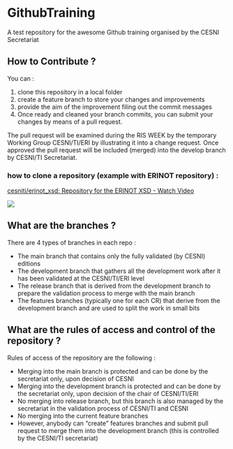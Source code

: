 # GithubTraining
A test repository for the awesome Github training organised by the CESNI Secretariat


## How to Contribute ? 

You can : 
1. clone this repository in a local folder
2. create a feature branch to store your changes and improvements
3. provide the aim of the improvement filing out the commit messages
4. Once ready and cleaned your branch commits, you can submit your changes by means of a pull request. 

The pull request will be examined during the RIS WEEK by the temporary Working Group CESNI/TI/ERI by illustrating it into a change request.
Once approved the pull request will be included (merged) into the develop branch by CESNI/TI Secretariat.

### how to clone a repository (example with ERINOT repository) :
<a href="https://www.loom.com/share/53be63c61701435591cc07608014d776">
    <p>cesniti/erinot_xsd: Repository for the ERINOT XSD - Watch Video</p>
    <img style="max-width:300px;" src="https://cdn.loom.com/sessions/thumbnails/53be63c61701435591cc07608014d776-with-play.gif">
  </a>

## What are the branches ? 

There are 4 types of branches in each repo :
- The main branch that contains only the fully validated (by CESNI) editions
- The development branch that gathers all the development work after it has been validated at the CESNI/TI/ERI level
- The release branch that is derived from the development branch to prepare the validation process to merge with the main branch
- The features branches (typically one for each CR) that derive from the development branch and are used to split the work in small bits

## What are the rules of access and control of the repository ? 

Rules of access of the repository are the following : 
- Merging into the main branch is protected and can be done by the secretariat only, upon decision of CESNI
- Merging into the development branch is protected and can be done by the secretariat only, upon decision of the chair of CESNI/TI/ERI
- No merging into release branch, but this branch is also managed by the secretariat in the validation process of CESNI/TI and CESNI
- No merging into the current feature branches
- However, anybody can “create” features branches and submit pull request to merge them into the development branch (this is controlled by the CESNI/TI secretariat)


